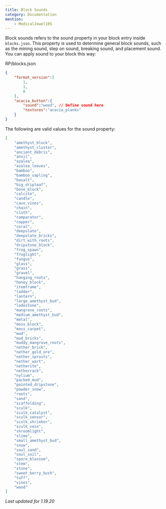 ```yaml
---
title: Block Sounds
category: Documentation
mention:
    - MedicalJewel105
---
```


Block sounds refers to the sound property in your block entry inside `blocks.json`.
This property is used to determine general block sounds, such as the mining sound, step on sound, breaking sound, and placement sound. You can apply sound to your block this way:

<CodeHeader>RP/blocks.json</CodeHeader>

```json
{
    "format_version":[
        1,
        1,
        0
    ],
    "acacia_button":{
        "sound":"wood", // Define sound here
        "textures":"acacia_planks"
    }
}
```

The following are valid values for the sound property:

<!-- page_dumper_start -->
```json
[
    "amethyst_block",
    "amethyst_cluster",
    "ancient_debris",
    "anvil",
    "azalea",
    "azalea_leaves",
    "bamboo",
    "bamboo_sapling",
    "basalt",
    "big_dripleaf",
    "bone_block",
    "calcite",
    "candle",
    "cave_vines",
    "chain",
    "cloth",
    "comparator",
    "copper",
    "coral",
    "deepslate",
    "deepslate_bricks",
    "dirt_with_roots",
    "dripstone_block",
    "frog_spawn",
    "froglight",
    "fungus",
    "glass",
    "grass",
    "gravel",
    "hanging_roots",
    "honey_block",
    "itemframe",
    "ladder",
    "lantern",
    "large_amethyst_bud",
    "lodestone",
    "mangrove_roots",
    "medium_amethyst_bud",
    "metal",
    "moss_block",
    "moss_carpet",
    "mud",
    "mud_bricks",
    "muddy_mangrove_roots",
    "nether_brick",
    "nether_gold_ore",
    "nether_sprouts",
    "nether_wart",
    "netherite",
    "netherrack",
    "nylium",
    "packed_mud",
    "pointed_dripstone",
    "powder_snow",
    "roots",
    "sand",
    "scaffolding",
    "sculk",
    "sculk_catalyst",
    "sculk_sensor",
    "sculk_shrieker",
    "sculk_vein",
    "shroomlight",
    "slime",
    "small_amethyst_bud",
    "snow",
    "soul_sand",
    "soul_soil",
    "spore_blossom",
    "stem",
    "stone",
    "sweet_berry_bush",
    "tuff",
    "vines",
    "wood"
]
```
*Last updated for 1.19.20*
<!-- page_dumper_end -->
